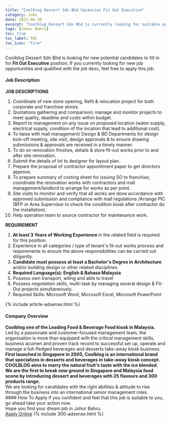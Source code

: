 ```yaml
---
title: "Coolblog Dessert Sdn Bhd Vacancies Fit Out Executive" 
category: Jobs 
date: 2021-06-30 
excerpt: "Coolblog Dessert Sdn Bhd is currently looking for suitable person to fill in the Fit Out Executive which based in Johor Bahru" 
tags: [Johor Bahru] 
toc: true 
toc_label: TOC 
toc_icon: "fire" 
--- 
```


<p>Coolblog Dessert Sdn Bhd is looking for new potential candidates to fill in for <b>Fit Out Executive</b> position. If you currently looking for new job opportunities and qualified with the job desc, feel free to apply this job.
</p><div><div><h4>Job Description</h4></div><div><div><span><div><p><strong>JOB DESCRIPTIONS</strong></p><ol><li><span>Coordinate of new store opening, Refit &amp; relocation project for both corporate and franchise stores.</span></li><li><span>Quotations gathering and comparison; manage and monitor projects to meet quality, deadline and costs within budget.</span></li><li><span>Report to management on any issue on proposed location (water supply, electrical supply, condition of the location that lead to additional cost).</span></li><li><span>To liaise with mall management/ Design &amp; BD Departments for design kick-off meeting, site visit, design approvals &amp; to ensure drawing submissions &amp; approvals are received in a timely manner.</span></li><li><span>To do on renovation finishes, details &amp; store fit-out works prior to and after site renovation.</span></li><li><span>Submit the details of lot to designer for layout plan.</span></li><li><span>Prepare the proposal of contractor appointment paper to get directors approve.</span></li><li><span>To prepare summary of costing sheet for issuing SO to franchise; coordinate the renovation works with contractors and mall management/landlord to arrange for works as per point.</span></li><li><span>Site visits to monitor and verify that all works are done accordance with approved submission and compliance with mall regulations /Arrange PIC (BFP or Area Supervisor to check the condition kiosk after contractor do the installation).</span></li><li><span>Help operation team to source contractor for maintenance work.</span></li></ol><p><strong>REQUIREMENT</strong></p><ol><li><strong>At least 3 Years of Working Experience </strong>in the related field is required for this position.</li><li>Experience in all categories / type of tenant's fit-out works process and requirements to ensure the above responsibilities can be carried out diligently.</li><li><strong>Candidate must possess at least a Bachelor's Degree in Architecture </strong>and/or building design or other related disciplines.</li><li><strong>Required Language(s): English &amp; Bahasa Malaysia</strong></li><li>Possess own transport, wiling and able to travel</li><li>Possess negotiation skills, multi-task by managing several design &amp; Fit-Out projects simultaneously.</li><li>Required Skills: Microsoft Word, Microsoft Excel, Microsoft PowerPoint</li></ol></div></span></div></div></div> 
{% include article-adsense.html %} 
<div><div><h4>Company Overview</h4></div><div><div><span><div><div><strong>Coolblog one of the Leading Food &amp; Beverage Food kiosk in Malaysia.</strong></div>
<div>Led by a passionate and customer-focused management team, the organisation is more than equipped with the critical management skills, business acumen and proven track record to successful set up, operate and manage a full-fledged beverages and desserts take-away kiosk business.</div>
<div><strong>First launched in Singapore in 2005, Coolblog is an international brand that specializes in desserts and beverages in take-away kiosk concept. COOLBLOG aims to marry the natural fruit's taste with the ice blended. We are the first to break new ground in Singapore and Malaysia food scene by introducing dessert and beverages with 25 flavours and 300 products range.</strong></div>
<div>We are looking for candidates with the right abilities &amp; attitude to rise through the business into an international senior management roles.</div></div></span></div></div></div> 
#### How To Apply 
If you confident and feel that this job is suitable to you, go ahead take your action now. <br/> 
Hope you find your dream job in Johor Bahru. <br/> 
<a href="https://www.jobstreet.com.my/en/job/fit-out-executive-4602061?jobId=jobstreet-my-job-4602061&" class="btn btn--info" target="_blank" rel="nofollow noopenner">Apply Online</a> 
{% include 300-adsense.html %} 